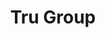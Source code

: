 ---
templateKey: 'home-page'
title: Tru Group
meta_title: Home | Tru Group
meta_description: >-
  Cum sociis natoque penatibus et magnis dis parturient montes, nascetur
  ridiculus mus. Aenean eu leo quam. Pellentesque ornare sem lacinia quam
  venenatis vestibulum. Sed posuere consectetur est at lobortis. Cras mattis
  consectetur purus sit amet fermentum.
heading: Scholarships in US universities
description: >-
  Cum sociis natoque penatibus et magnis dis parturient montes, nascetur   ridiculus mus. Aenean eu leo quam. Pellentesque ornare sem lacinia quam   venenatis vestibulum. Sed posuere consectetur est at lobortis. Cras mattis   consectetur purus sit amet fermentum.
---